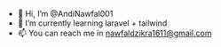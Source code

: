 - 👋 Hi, I’m @AndiNawfal001
- 🌱 I’m currently learning laravel + tailwind 
- 📫 You can reach me in nawfaldzikra1611@gmail.com

<!---
AndiNawfal001/AndiNawfal001 is a ✨ special ✨ repository because its `README.md` (this file) appears on your GitHub profile.
You can click the Preview link to take a look at your changes.
--->
